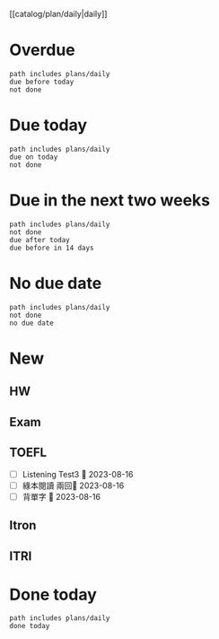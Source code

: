 [[catalog/plan/daily|daily]]
# Overdue
```tasks
path includes plans/daily
due before today
not done
```
# Due today
```tasks
path includes plans/daily
due on today
not done
```
# Due in the next two weeks
```tasks
path includes plans/daily
not done
due after today
due before in 14 days
```
# No due date
```tasks
path includes plans/daily
not done
no due date
```

# New
## HW
## Exam
## TOEFL
- [ ] Listening Test3 📅 2023-08-16 
- [ ] 綠本閱讀 兩回📅 2023-08-16 
- [ ] 背單字 📅 2023-08-16 
## Itron
## ITRI

# Done today
```tasks
path includes plans/daily
done today
```